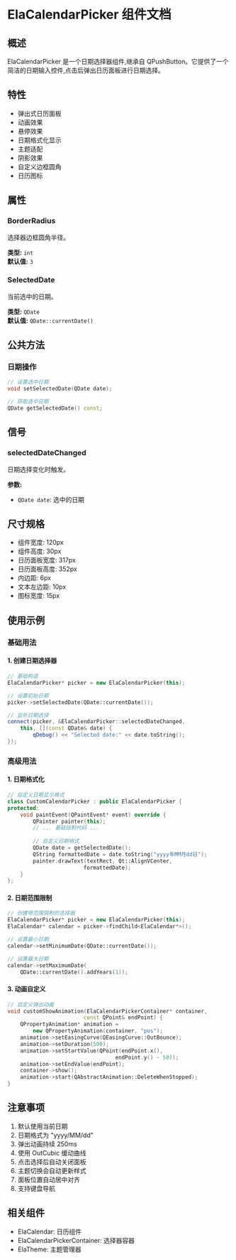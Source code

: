 # ElaCalendarPicker 组件文档

## 概述
ElaCalendarPicker 是一个日期选择器组件,继承自 QPushButton。它提供了一个简洁的日期输入控件,点击后弹出日历面板进行日期选择。

## 特性
- 弹出式日历面板
- 动画效果
- 悬停效果
- 日期格式化显示
- 主题适配
- 阴影效果
- 自定义边框圆角
- 日历图标

## 属性

### BorderRadius
选择器边框圆角半径。

**类型:** `int`  
**默认值:** `3`

### SelectedDate
当前选中的日期。

**类型:** `QDate`  
**默认值:** `QDate::currentDate()`

## 公共方法

### 日期操作
```cpp
// 设置选中日期
void setSelectedDate(QDate date);

// 获取选中日期
QDate getSelectedDate() const;
```

## 信号

### selectedDateChanged
日期选择变化时触发。

**参数:**
- `QDate date`: 选中的日期

## 尺寸规格

- 组件宽度: 120px
- 组件高度: 30px
- 日历面板宽度: 317px
- 日历面板高度: 352px
- 内边距: 6px
- 文本左边距: 10px
- 图标宽度: 15px

## 使用示例

### 基础用法

#### 1. 创建日期选择器
```cpp
// 基础构造
ElaCalendarPicker* picker = new ElaCalendarPicker(this);

// 设置初始日期
picker->setSelectedDate(QDate::currentDate());

// 监听日期选择
connect(picker, &ElaCalendarPicker::selectedDateChanged,
    this, [](const QDate& date) {
        qDebug() << "Selected date:" << date.toString();
});
```

### 高级用法

#### 1. 日期格式化
```cpp
// 自定义日期显示格式
class CustomCalendarPicker : public ElaCalendarPicker {
protected:
    void paintEvent(QPaintEvent* event) override {
        QPainter painter(this);
        // ... 基础绘制代码 ...
        
        // 自定义日期格式
        QDate date = getSelectedDate();
        QString formattedDate = date.toString("yyyy年MM月dd日");
        painter.drawText(textRect, Qt::AlignVCenter, 
                        formattedDate);
    }
};
```

#### 2. 日期范围限制
```cpp
// 创建带范围限制的选择器
ElaCalendarPicker* picker = new ElaCalendarPicker(this);
ElaCalendar* calendar = picker->findChild<ElaCalendar*>();

// 设置最小日期
calendar->setMinimumDate(QDate::currentDate());

// 设置最大日期
calendar->setMaximumDate(
    QDate::currentDate().addYears(1));
```

#### 3. 动画自定义
```cpp
// 自定义弹出动画
void customShowAnimation(ElaCalendarPickerContainer* container,
                        const QPoint& endPoint) {
    QPropertyAnimation* animation = 
        new QPropertyAnimation(container, "pos");
    animation->setEasingCurve(QEasingCurve::OutBounce);
    animation->setDuration(500);
    animation->setStartValue(QPoint(endPoint.x(), 
                                  endPoint.y() - 50));
    animation->setEndValue(endPoint);
    container->show();
    animation->start(QAbstractAnimation::DeleteWhenStopped);
}
```

## 注意事项
1. 默认使用当前日期
2. 日期格式为 "yyyy/MM/dd"
3. 弹出动画持续 250ms
4. 使用 OutCubic 缓动曲线
5. 点击选择后自动关闭面板
6. 主题切换会自动更新样式
7. 面板位置自动居中对齐
8. 支持键盘导航

## 相关组件
- ElaCalendar: 日历组件
- ElaCalendarPickerContainer: 选择器容器
- ElaTheme: 主题管理器
